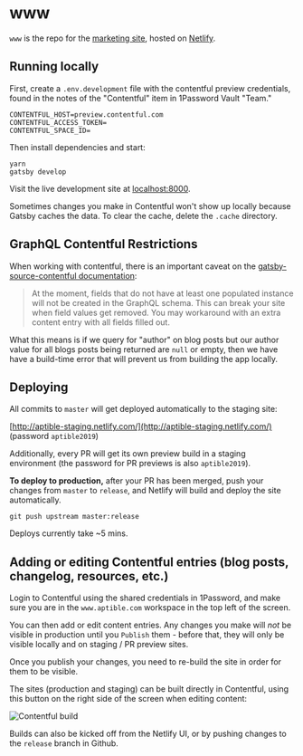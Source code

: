 # www

`www` is the repo for the [marketing site](https://www.aptible.com), hosted
on [Netlify](https://www.netlify.com).

## Running locally

First, create a `.env.development` file with the contentful preview credentials, found in the notes of the "Contentful" item in 1Password Vault "Team."

```
CONTENTFUL_HOST=preview.contentful.com
CONTENTFUL_ACCESS_TOKEN=
CONTENTFUL_SPACE_ID=
```

Then install dependencies and start:

```
yarn
gatsby develop
```

Visit the live development site at [localhost:8000](http://localhost:8000/).

Sometimes changes you make in Contentful won't show up locally because Gatsby
caches the data. To clear the cache, delete the `.cache` directory.

## GraphQL Contentful Restrictions

When working with contentful, there is an important caveat on the
[gatsby-source-contentful documentation](https://www.gatsbyjs.com/plugins/gatsby-source-contentful/#restrictions-and-limitations):

> At the moment, fields that do not have at least one populated instance will
> not be created in the GraphQL schema. This can break your site when field values
> get removed. You may workaround with an extra content entry with all fields filled out.

What this means is if we query for "author" on blog posts but our author value
for all blogs posts being returned are `null` or empty, then we have have a
build-time error that will prevent us from building the app locally.

## Deploying

All commits to `master` will get deployed automatically to the staging site:

[http://aptible-staging.netlify.com/](http://aptible-staging.netlify.com/)
(password `aptible2019`)

Additionally, every PR will get its own preview build in a staging environment
(the password for PR previews is also `aptible2019`).

**To deploy to production,** after your PR has been merged, push your changes
from `master` to `release`, and Netlify will build and deploy the site
automatically.

```
git push upstream master:release
```

Deploys currently take ~5 mins.

## Adding or editing Contentful entries (blog posts, changelog, resources, etc.)

Login to Contentful using the shared credentials in 1Password, and make sure
you are in the `www.aptible.com` workspace in the top left of the screen.

You can then add or edit content entries. Any changes you make will _not_ be
visible in production until you `Publish` them - before that, they will only be
visible locally and on staging / PR preview sites.

Once you publish your changes, you need to re-build the site in order for them
to be visible.

The sites (production and staging) can be built directly in Contentful, using
this button on the right side of the screen when editing content:

![Contentful build](.github/contentful-build.png)

Builds can also be kicked off from the Netlify UI, or by pushing changes to
the `release` branch in Github.
